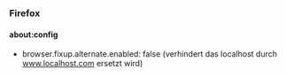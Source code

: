 ### Firefox

#### about:config

- browser.fixup.alternate.enabled: false (verhindert das  localhost durch www.localhost.com ersetzt wird)